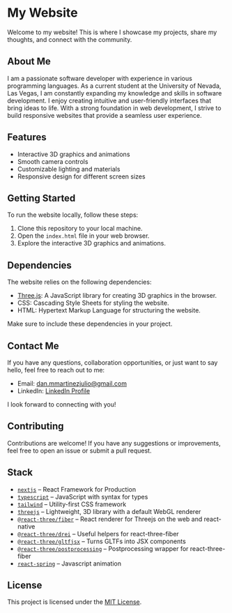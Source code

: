# My Website

Welcome to my website! This is where I showcase my projects, share my thoughts, and connect with the community.

## About Me

I am a passionate software developer with experience in various programming languages. As a current student at the University of Nevada, Las Vegas, I am constantly expanding my knowledge and skills in software development. I enjoy creating intuitive and user-friendly interfaces that bring ideas to life. With a strong foundation in web development, I strive to build responsive websites that provide a seamless user experience.

## Features

- Interactive 3D graphics and animations
- Smooth camera controls
- Customizable lighting and materials
- Responsive design for different screen sizes

## Getting Started

To run the website locally, follow these steps:

1. Clone this repository to your local machine.
2. Open the `index.html` file in your web browser.
3. Explore the interactive 3D graphics and animations.

## Dependencies

The website relies on the following dependencies:

- [Three.js](https://threejs.org/): A JavaScript library for creating 3D graphics in the browser.
- CSS: Cascading Style Sheets for styling the website.
- HTML: Hypertext Markup Language for structuring the website.

Make sure to include these dependencies in your project.

## Contact Me

If you have any questions, collaboration opportunities, or just want to say hello, feel free to reach out to me:

- Email: [dan.mmartinezjulio@gmail.com](mailto:dan.martinezjulio@gmail.com)
- LinkedIn: [LinkedIn Profile](https://www.linkedin.com/in/daniel-martinez-julio-b7911a260/)

I look forward to connecting with you!

## Contributing

Contributions are welcome! If you have any suggestions or improvements, feel free to open an issue or submit a pull request.

## Stack
- [`nextjs`](https://nextjs.org/) &ndash; React Framework for Production
- [`typescript`](https://www.typescriptlang.org/) &ndash; JavaScript with syntax for types
- [`tailwind`](https://tailwindcss.com/) &ndash; Utility-first CSS framework
- [`threejs`](https://github.com/mrdoob/three.js/) &ndash; Lightweight, 3D library with a default WebGL renderer
- [`@react-three/fiber`](https://github.com/pmndrs/react-three-fiber) &ndash; React renderer for Threejs on the web and react-native
- [`@react-three/drei`](https://github.com/pmndrs/drei) &ndash; Useful helpers for react-three-fiber
- [`@react-three/gltfjsx`](https://github.com/pmndrs/gltfjsx) &ndash; Turns GLTFs into JSX components
- [`@react-three/postprocessing`](https://github.com/pmndrs/react-postprocessing) &ndash;  Postprocessing wrapper for react-three-fiber
- [`react-spring`](https://react-spring.dev/) &ndash; Javascript animation


## License

This project is licensed under the [MIT License](LICENSE).

